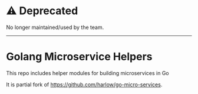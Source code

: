 # ⚠️ Deprecated

No longer maintained/used by the team.

---


# Golang Microservice Helpers

This repo includes helper modules for building microservices in Go

It is partial fork of https://github.com/harlow/go-micro-services.
